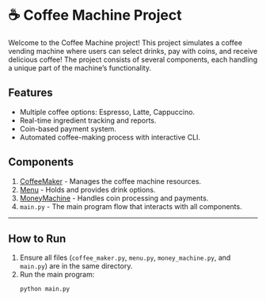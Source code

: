 # ☕ Coffee Machine Project

Welcome to the Coffee Machine project! This project simulates a coffee vending machine where users can select drinks, pay with coins, and receive delicious coffee! The project consists of several components, each handling a unique part of the machine’s functionality.

## Features
- Multiple coffee options: Espresso, Latte, Cappuccino.
- Real-time ingredient tracking and reports.
- Coin-based payment system.
- Automated coffee-making process with interactive CLI.

## Components
1. [CoffeeMaker](coffee_maker.md) - Manages the coffee machine resources.
2. [Menu](menu.md) - Holds and provides drink options.
3. [MoneyMachine](money_machine.md) - Handles coin processing and payments.
4. `main.py` - The main program flow that interacts with all components.

---

## How to Run

1. Ensure all files (`coffee_maker.py`, `menu.py`, `money_machine.py`, and `main.py`) are in the same directory.
2. Run the main program:
   ```bash
   python main.py
   ```
